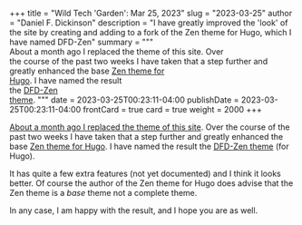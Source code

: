 +++
title = "Wild Tech 'Garden': Mar 25, 2023"
slug = "2023-03-25"
author = "Daniel F. Dickinson"
description = "I have greatly improved the 'look' of the site by creating and adding to a fork of the Zen theme for Hugo, which I have named DFD-Zen"
summary = """\
About a month ago I replaced the theme of this site. Over \
the course of the past two weeks I have taken that a step further and \
greatly enhanced the base [Zen theme for \
Hugo](https://github.com/frjo/hugo-theme-zen). I have named the result \
the [DFD-Zen \
theme](https://gitlab.com/danielfdickinson/dfd-hugo-theme-zen).
"""
date = 2023-03-25T00:23:11-04:00
publishDate = 2023-03-25T00:23:11-04:00
frontCard = true
card = true
weight = 2000
+++

[About a month ago I replaced the theme of this site](2023-02-26.md). Over
the course of the past two weeks I have taken that a step further and
greatly enhanced the base [Zen theme for
Hugo](https://github.com/frjo/hugo-theme/zen). I have named the result
the [DFD-Zen theme](https://gitlab.com/danielfdickinson/dfd-hugo-theme-zen)
(for Hugo).

It has quite a few extra features (not yet documented) and I think it looks
better. Of course the author of the Zen theme for Hugo does advise that the Zen
theme is a _base_ theme not a complete theme.

In any case, I am happy with the result, and I hope you are as well.
